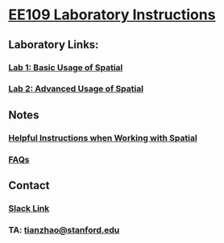 # [EE109 Laboratory Instructions](https://github.com/kelayamatoz/ee109-arria10-labs/tree/master)

## Laboratory Links: 
### [Lab 1: Basic Usage of Spatial](https://github.com/kelayamatoz/Digital-Systems-Design-Lab/blob/master/lab1.md)
### [Lab 2: Advanced Usage of Spatial](https://github.com/kelayamatoz/Digital-Systems-Design-Lab/blob/master/lab2.md)

## Notes 
### [Helpful Instructions when Working with Spatial](https://github.com/kelayamatoz/Digital-Systems-Design-Lab/blob/master/spatial-cheatsheet.md)
### [FAQs](https://github.com/kelayamatoz/Digital-Systems-Design-Lab/blob/master/common-issues.md)

## Contact
### [Slack Link](http://ee109-spr1718.slack.com/)
### TA: <tianzhao@stanford.edu>
